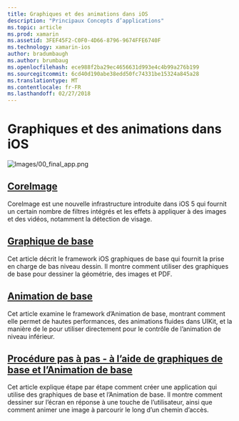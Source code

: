 ```yaml
---
title: Graphiques et des animations dans iOS
description: "Principaux Concepts d’applications"
ms.topic: article
ms.prod: xamarin
ms.assetid: 3FEF45F2-C0F0-4D66-8796-9674FFE6740F
ms.technology: xamarin-ios
author: bradumbaugh
ms.author: brumbaug
ms.openlocfilehash: ece988f2ba29ec4656631d993e4c4b99a276b199
ms.sourcegitcommit: 6cd40d190abe38edd50fc74331be15324a845a28
ms.translationtype: MT
ms.contentlocale: fr-FR
ms.lasthandoff: 02/27/2018
---
```

# <a name="graphics-and-animation-in-ios"></a>Graphiques et des animations dans iOS

![Images/00_final_app.png](images/00-final-app.png "un exemple d’application exécuter") 


##  <a name="coreimageiosplatformgraphics-animation-iosintroduction-to-coreimagemd"></a>[CoreImage](~/ios/platform/graphics-animation-ios/introduction-to-coreimage.md)

CoreImage est une nouvelle infrastructure introduite dans iOS 5 qui fournit un certain nombre de filtres intégrés et les effets à appliquer à des images et des vidéos, notamment la détection de visage.

##  <a name="core-graphicsiosplatformgraphics-animation-ioscore-graphicsmd"></a>[Graphique de base](~/ios/platform/graphics-animation-ios/core-graphics.md)

Cet article décrit le framework iOS graphiques de base qui fournit la prise en charge de bas niveau dessin. Il montre comment utiliser des graphiques de base pour dessiner la géométrie, des images et PDF.

##  <a name="core-animationiosplatformgraphics-animation-ioscore-animationmd"></a>[Animation de base](~/ios/platform/graphics-animation-ios/core-animation.md)

Cet article examine le framework d’Animation de base, montrant comment elle permet de hautes performances, des animations fluides dans UIKit, et la manière de le pour utiliser directement pour le contrôle de l’animation de niveau inférieur.

##  <a name="walkthrough---using-core-graphics-and-core-animationiosplatformgraphics-animation-iosgraphics-animation-walkthroughmd"></a>[Procédure pas à pas - à l’aide de graphiques de base et l’Animation de base](~/ios/platform/graphics-animation-ios/graphics-animation-walkthrough.md)

Cet article explique étape par étape comment créer une application qui utilise des graphiques de base et l’Animation de base. Il montre comment dessiner sur l’écran en réponse à une touche de l’utilisateur, ainsi que comment animer une image à parcourir le long d’un chemin d’accès.



